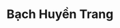 ---
layout: album_gallery
resource: instagram
title: "Bạch Huyền Trang"
description: "Instagram albums of Bạch Huyền Trang</br>. Username: bachhuyentrang25"
active: gallery
images:
- image_path: /bachhuyentrang25/0/20220525_201318_283293219_3221590038108805_1727922305546119335_n.jpg
  gallery-folder: /gallery/bachhuyentrang25/0/
  gallery-name: 0
  gallery-date: April 2025
- image_path: /bachhuyentrang25/1/20201107_184016_123692012_201396811389173_766001318310026558_n.jpg
  gallery-folder: /gallery/bachhuyentrang25/1/
  gallery-name: 1
  gallery-date: April 2025
- image_path: /bachhuyentrang25/2/20211213_192657_267410769_966072364267252_748121308398646277_n.jpg
  gallery-folder: /gallery/bachhuyentrang25/2/
  gallery-name: 2
  gallery-date: April 2025
- image_path: /bachhuyentrang25/3/20241217_181937_470350543_619610934063498_964817067846735892_n.jpg
  gallery-folder: /gallery/bachhuyentrang25/3/
  gallery-name: 3
  gallery-date: April 2025
- image_path: /bachhuyentrang25/5/20240726_193024_453007265_18406740187077003_636752122511387714_n.jpg
  gallery-folder: /gallery/bachhuyentrang25/5/
  gallery-name: 5
  gallery-date: April 2025
---